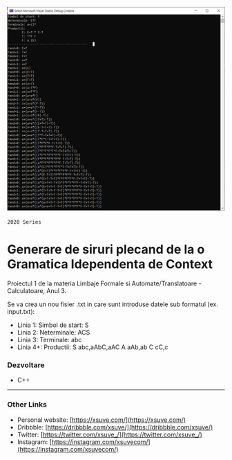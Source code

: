 ![Generare de siruri plecand de la o Gramatica Idependenta de Context](screenshot.png)

`2020 Series`
# Generare de siruri plecand de la o Gramatica Idependenta de Context
Proiectul 1 de la materia Limbaje Formale si Automate/Translatoare - Calculatoare, Anul 3.

Se va crea un nou fisier .txt in care sunt introduse datele sub formatul (ex. input.txt):
- Linia 1: Simbol de start: S
- Linia 2: Neterminale: ACS
- Linia 3: Terminale: abc
- Linia 4+: Productii:
            S abc,aAbC,aAC
            A aAb,ab
            C cC,c

### Dezvoltare
* C++

---

### Other Links
* Personal website: [https://xsuve.com/](https://xsuve.com/)
* Dribbble: [https://dribbble.com/xsuve/](https://dribbble.com/xsuve/)
* Twitter: [https://twitter.com/xsuve_/](https://twitter.com/xsuve_/)
* Instagram: [https://instagram.com/xsuvecom/](https://instagram.com/xsuvecom/)
